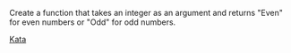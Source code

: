 Create a function that takes an integer as an argument and returns "Even" for even numbers or "Odd" for odd numbers.

[Kata](https://www.codewars.com/kata/53da3dbb4a5168369a0000fe)

